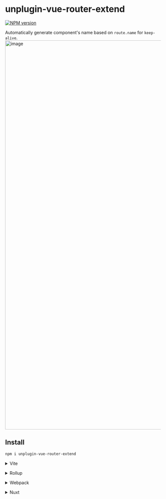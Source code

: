 # unplugin-vue-router-extend

[![NPM version](https://img.shields.io/npm/v/unplugin-vue-router-extend?color=a1b858&label=)](https://www.npmjs.com/package/unplugin-vue-router-extend)

Automatically generate component's name based on `route.name` for `keep-alive`.
<img width="1255" alt="image" src="https://user-images.githubusercontent.com/32807958/205870943-dd2b6094-a4dd-4927-a417-57350fd7773b.png">

## Install

```bash
npm i unplugin-vue-router-extend
```

<details>
<summary>Vite</summary><br>

```ts
// vite.config.ts
import VueRouter from 'unplugin-vue-router/vite'
// import { getPascalCaseRouteName } from 'unplugin-vue-router'
import VueRouterExtend from 'unplugin-vue-router-extend/vite'
import { getRouteMap } from 'unplugin-vue-router-extend'

const routeMap = new Map()
export default defineConfig({
  plugins: [
    /** */
    VueRouter({
      getRouteName: getRouteMap({
        routeMap,
        /**
         * Generate the route name in nuxt style
         * @default false
         */
        nuxtStyle: true,
      },
      /**
       * You can use the second parameter to customize the route name override method
       * @default `getFileBasedRouteName` If nuxtStyle is true the default value is `getNuxtStyleRouteName`
       */
      // getPascalCaseRouteName
      ),
    }),
    VueRouterExtend({
      routeMap,
    }),
  ],
})
```

Example: [`playground/`](./playground/)

<br></details>

<details>
<summary>Rollup</summary><br>

```ts
// rollup.config.js
import VueRouter from 'unplugin-vue-router/vite'
import VueRouterExtend from 'unplugin-vue-router-extend/vite'
import { getRouteMap } from 'unplugin-vue-router-extend'

const routeMap = new Map()
export default {
  plugins: [
    /* ... */
    VueRouter({
      getRouteName: getRouteMap({ routeMap, }),
    }),
    VueRouterExtend({
      routeMap,
    }),
  ],
}
```

<br></details>


<details>
<summary>Webpack</summary><br>

```ts
// webpack.config.js
const routeMap = new Map()
module.exports = {
  /* ... */
  plugins: [
    require('unplugin-vue-router/webpack')({
      getRouteName: getRouteMap({ routeMap, }),
    }),
    require('unplugin-vue-router-extend/webpack')({
      routeMap
    })
  ]
}
```

<br></details>

<details>
<summary>Nuxt</summary><br>

```ts
// nuxt.config.js
import VueRouter from 'unplugin-vue-router/vite'

const routeMap = new Map()
export default {
  buildModules: [
    /* ... */
    ['unplugin-vue-router/nuxt', {
      getRouteName: getRouteMap({ routeMap }),
    }],
    ['unplugin-vue-router-extend/nuxt', {
      routeMap
    }],
  ],
}
```

> This module works for both Nuxt 2 and [Nuxt Vite](https://github.com/nuxt/vite)

<br></details>